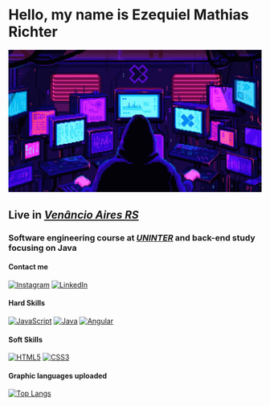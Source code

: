 # Hello, my name is Ezequiel Mathias Richter 

<p align="center">
  <img width="1000px"
    src="pixels-neon.gif" alt="animated gif" />
</p>

## Live in *[Venâncio Aires RS](https://maps.app.goo.gl/iiqvEwgrTBiqZrSv9)*

### Software engineering course at *[UNINTER](https://www.uninter.com)* and back-end study focusing on Java

#### Contact me

[![Instagram](https://img.shields.io/badge/Instagram-000?style=for-the-badge&logo=instagram)](https://www.instagram.com/ezequ1el_06/) [![LinkedIn](https://img.shields.io/badge/LinkedIn-000?style=for-the-badge&logo=linkedin&logoColor=0E76A8)](https://www.linkedin.com/in/ezequiel-mathias-richter-24a605265/)
#### Hard Skills

[![JavaScript](https://img.shields.io/badge/JavaScript-000?style=for-the-badge&logo=javascript)](https://developer.mozilla.org/pt-BR/docs/Web/JavaScript) [![Java](https://img.shields.io/badge/Java-000?style=for-the-badge&logo=java)](https://www.java.com/en/download/help/whatis_java.html) [![Angular](https://img.shields.io/badge/Angular-000?style=for-the-badge&logo=angular&logoColor=C3002F)](https://angular.io)

#### Soft Skills

[![HTML5](https://img.shields.io/badge/HTML5-000?style=for-the-badge&logo=html5)](https://developer.mozilla.org/pt-BR/docs/Web/HTML) [![CSS3](https://img.shields.io/badge/CSS3-000?style=for-the-badge&logo=css3&logoColor=264CE4)](https://developer.mozilla.org/pt-BR/docs/Web/CSS)

#### Graphic languages uploaded

[![Top Langs](https://github-readme-stats-git-masterrstaa-rickstaa.vercel.app/api/top-langs/?username=EzequielMathiasRichter&layout=compact&bg_color=000&border_color=30A3DC&title_color=E94D5F&text_color=FFF)](https://github.com/EzequielMathiasRichter)
